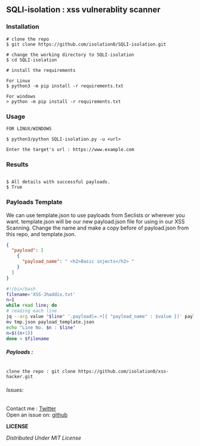 ## SQLI-isolation : xss vulnerablity scanner 


### Installation

```console
# clone the repo
$ git clone https://github.com/isolation0/SQLI-isolation.git

# change the working directory to SQLI-isolation
$ cd SQLI-isolation

# install the requirements
 
For Linux
$ python3 -m pip install -r requirements.txt

For windows
> python -m pip install -r requirements.txt
```

### Usage

```console
FOR LINUX/WINDOWS

$ python3/python SQLI-isolation.py -u <url>

Enter the target's url : https://www.example.com
```


### Results

```console

$ All details with successful payloads.
$ True
```


### Payloads Template
We can use template.json to use payloads from Seclists or wherever you want. template.json will be our new payload.json file for using in our XSS Scanning. Change the name and make a copy before of payload.json from this repo, and template.json.
```json
{
  "payload": [
    {
      "payload_name": " <h2>Basic injects</h2> "
    }
  ]
}
```
```bash
#!/bin/bash
filename='XSS-Jhaddix.txt'
n=1
while read line; do
# reading each line
jq --arg value "$line" '.payload|=.+[{ "payload_name" : $value }]' payload_template.json >tmp.json
mv tmp.json payload_template.json
echo "Line No. $n : $line"
n=$((n+1))
done < $filename
```

##### Payloads :

```console

clone the repo : git clone https://github.com/isolation0/xss-hacker.git

```
###### Issues:
Contact me : <a href= "https://twitter.com/iuexb?s=21">Twitter</a>
<br />
Open an issue on:  <a href= "https://github.com/isolation0">github</a>

**LICENSE**

*Distributed Under MIT License*
           

